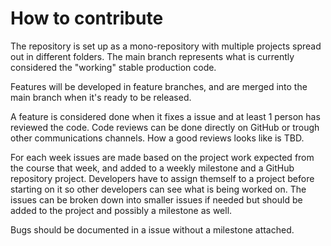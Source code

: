 # How to contribute

The repository is set up as a mono-repository with multiple projects spread out in different
folders. The main branch represents what is currently considered the "working" stable production
code.

Features will be developed in feature branches, and are merged into the main branch when it's ready
to be released.

A feature is considered done when it fixes a issue and at least 1 person has reviewed the code.
Code reviews can be done directly on GitHub or trough other communications channels. How a good
reviews looks like is TBD.

For each week issues are made based on the project work expected from the course that week, and
added to a weekly milestone and a GitHub repository project. Developers have to assign themself to
a project before starting on it so other developers can see what is being worked on. The issues
can be broken down into smaller issues if needed but should be added to the project and possibly a
milestone as well.

Bugs should be documented in a issue without a milestone attached.
